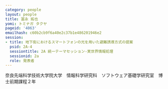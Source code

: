 ```yaml
---
category: people
layout: people
title: 冨永 拓也
yomi: トミナガ タクヤ
pageid: '4063'
emailhash: c60b2cb9f6a40e2c37b1e486201946e2
session:
- title: 地下街におけるスマートフォンの光を用いた避難誘導方式の提案
  psid: 2A-4
  sessiontitle: 2A 統一テーマセッション-実世界情報処理
  sessionid: 2a
  role: 発表者
---
```

奈良先端科学技術大学院大学　情報科学研究科　ソフトウェア基礎学研究室　博士前期課程２年